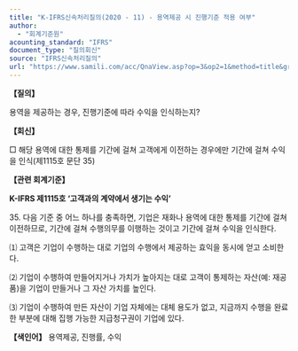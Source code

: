```yaml
---
title: "K-IFRS신속처리질의(2020 - 11) - 용역제공 시 진행기준 적용 여부"
author:
  - "회계기준원"
acounting_standard: "IFRS"
document_type: "질의회신"
source: "IFRS신속처리질의"
url: "https://www.samili.com/acc/QnaView.asp?op=3&op2=1&method=title&group=2124-15;1&orgcode=3&searchword=&page=33&code=K%2DIFRS%EC%8B%A0%EC%86%8D%EC%B2%98%EB%A6%AC%EC%A7%88%EC%9D%98%2D11%3A202001"
---
```

**【질의】**

  

용역을 제공하는 경우, 진행기준에 따라 수익을 인식하는지?

  
  

**【회신】**

  

□ 해당 용역에 대한 통제를 기간에 걸쳐 고객에게 이전하는 경우에만 기간에 걸쳐 수익을 인식(제1115호 문단 35)

  
  

**【관련 회계기준】**

  

**K-IFRS 제1115호 ‘고객과의 계약에서 생기는 수익’**

  

35\. 다음 기준 중 어느 하나를 충족하면, 기업은 재화나 용역에 대한 통제를 기간에 걸쳐 이전하므로, 기간에 걸쳐 수행의무를 이행하는 것이고 기간에 걸쳐 수익을 인식한다.

⑴ 고객은 기업이 수행하는 대로 기업의 수행에서 제공하는 효익을 동시에 얻고 소비한다.

⑵ 기업이 수행하여 만들어지거나 가치가 높아지는 대로 고객이 통제하는 자산(예: 재공품)을 기업이 만들거나 그 자산 가치를 높인다.

⑶ 기업이 수행하여 만든 자산이 기업 자체에는 대체 용도가 없고, 지금까지 수행을 완료한 부분에 대해 집행 가능한 지급청구권이 기업에 있다.

  
  

**【색인어】** 용역제공, 진행률, 수익
